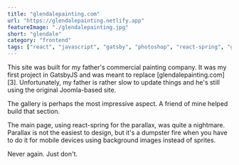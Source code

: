 ```yaml
---
title: "glendalepainting.com"
url: "https://glendalepainting.netlify.app"
featureImage: "./glendalepainting.jpg"
short: "glendale"
category: "frontend"
tags: ["react", "javascript", "gatsby", "photoshop", "react-spring", "graphql"]
---
```


This site was built for my father's commercial painting company. It was my first
project in GatsbyJS and was meant to replace [glendalepainting.com][3].
Unfortunately, my father is rather slow to update things and he's still using
the original Joomla-based site.

The gallery is perhaps the most impressive aspect. A friend of mine helped build
that section.

The main page, using react-spring for the parallax, was quite a nightmare.
Parallax is not the easiest to design, but it's a dumpster fire when you have to
do it for mobile devices using background images instead of sprites.

Never again. Just don't.
